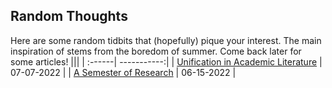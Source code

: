## Random Thoughts
Here are some random tidbits that (hopefully) pique your interest. The main inspiration of stems from the boredom of summer. Come back later for some articles! 
|||
| :------| -----------:|
| [Unification in Academic Literature](/posts/unified) | 07-07-2022 |
| [A Semester of Research](/posts/firstsem) | 06-15-2022 |

